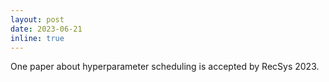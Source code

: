 ```yaml
---
layout: post
date: 2023-06-21
inline: true
---
```


One paper about hyperparameter scheduling is accepted by RecSys 2023.